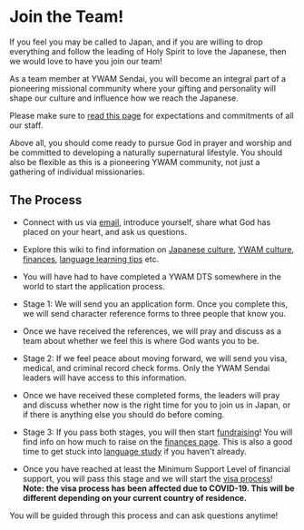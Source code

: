 # Join the Team!

If you feel you may be called to Japan, and if you are willing to drop everything and follow the leading of Holy Spirit to love the Japanese, then we would love to have you join our team!

As a team member at YWAM Sendai, you will become an integral part of a pioneering missional community where your gifting and personality will shape our culture and influence how we reach the Japanese.

Please make sure to [read this page](commitments.md) for expectations and commitments of all our staff.

Above all, you should come ready to pursue God in prayer and worship and be committed to developing a naturally supernatural lifestyle. You should also be flexible as this is a pioneering YWAM community, not just a gathering of individual missionaries.

## The Process

* Connect with us via [email](mailto:people@ywamsendai.org), introduce yourself, share what God has placed on your heart, and ask us questions.

* Explore this wiki to find information on [Japanese culture](../lifeinjapan/culture.md), [YWAM culture](values.md), [finances](finances.md), [language learning tips](../lifeinjapan/language.md) etc.

* You will have had to have completed a YWAM DTS somewhere in the world to start the application process.

* Stage 1: We will send you an application form. Once you complete this, we will send character reference forms to three people that know you.

* Once we have received the references, we will pray and discuss as a team about whether we feel this is where God wants you to be.

* Stage 2: If we feel peace about moving forward, we will send you visa, medical, and criminal record check forms. Only the YWAM Sendai leaders will have access to this information.

* Once we have received these completed forms, the leaders will pray and discuss whether now is the right time for you to join us in Japan, or if there is anything else you should do before coming.

* Stage 3: If you pass both stages, you will then start [fundraising](fundraising.md)! You will find info on how much to raise on the [finances page](finances.md). This is also a good time to get stuck into [language study](../lifeinjapan/language.md) if you haven't already.

* Once you have reached at least the Minimum Support Level of financial support, you will pass this stage and we will start the [visa process](visa.md)! **Note: the visa process has been affected due to COVID-19. This will be different depending on your current country of residence.**

You will be guided through this process and can ask questions anytime!
